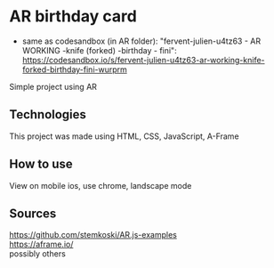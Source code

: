 # AR birthday card

* same as codesandbox (in AR folder): "fervent-julien-u4tz63 - AR WORKING -knife (forked) -birthday - fini": https://codesandbox.io/s/fervent-julien-u4tz63-ar-working-knife-forked-birthday-fini-wurprm 

Simple project using AR 

## Technologies
This project was made using HTML, CSS, JavaScript, A-Frame

## How to use
View on mobile ios, use chrome, landscape mode

## Sources
https://github.com/stemkoski/AR.js-examples <br/>
https://aframe.io/ <br/>
possibly others
